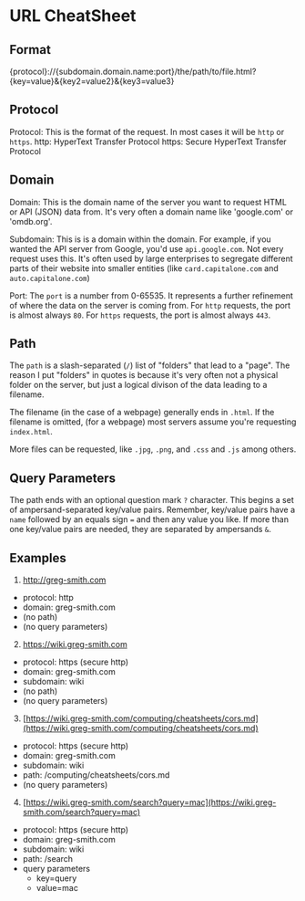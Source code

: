 # URL CheatSheet

## Format
{protocol}://{subdomain.domain.name:port}/the/path/to/file.html?{key=value}&{key2=value2}&{key3=value3}

## Protocol
Protocol: This is the format of the request. In most cases it will be `http` or `https`.
http: HyperText Transfer Protocol
https: Secure HyperText Transfer Protocol

## Domain
Domain: This is the domain name of the server you want to request HTML or API (JSON) data from. It's very often a domain name like 'google.com' or 'omdb.org'.

Subdomain: This is is a domain within the domain. For example, if you wanted the API server from Google, you'd use `api.google.com`. Not every request uses this. It's often used by large enterprises to segregate different parts of their website into smaller entities (like `card.capitalone.com` and `auto.capitalone.com`)

Port: The `port` is a number from 0-65535. It represents a further refinement of where the data on the server is coming from. For `http` requests, the port is almost always `80`. For `https` requests, the port is almost always `443`.

## Path
The `path` is a slash-separated (`/`) list of "folders" that lead to a "page". The reason I put "folders" in quotes is because it's very often not a physical folder on the server, but just a logical divison of the data leading to a filename.

The filename (in the case of a webpage) generally ends in `.html`. If the filename is omitted, (for a webpage) most servers assume you're requesting `index.html`.

More files can be requested, like `.jpg`, `.png`, and `.css` and `.js` among others.

## Query Parameters
The path ends with an optional question mark `?` character. This begins a set of ampersand-separated key/value pairs. Remember, key/value pairs have a `name` followed by an equals sign `=` and then any value you like. If more than one key/value pairs are needed, they are separated by ampersands `&`.

## Examples

1. http://greg-smith.com
- protocol: http
- domain: greg-smith.com
- (no path)
- (no query parameters)

2. https://wiki.greg-smith.com
- protocol: https (secure http)
- domain: greg-smith.com
- subdomain: wiki
- (no path)
- (no query parameters)

3. [https://wiki.greg-smith.com/computing/cheatsheets/cors.md](https://wiki.greg-smith.com/computing/cheatsheets/cors.md)
- protocol: https (secure http)
- domain: greg-smith.com
- subdomain: wiki
- path: /computing/cheatsheets/cors.md
- (no query parameters)

4. [https://wiki.greg-smith.com/search?query=mac](https://wiki.greg-smith.com/search?query=mac)
- protocol: https (secure http)
- domain: greg-smith.com
- subdomain: wiki
- path: /search
- query parameters
	- key=query
	- value=mac



<!--stackedit_data:
eyJoaXN0b3J5IjpbOTc3NzgxMjAzLC0xNjEzNjYzOTIzLDI5NT
Q5NTQ3NF19
-->